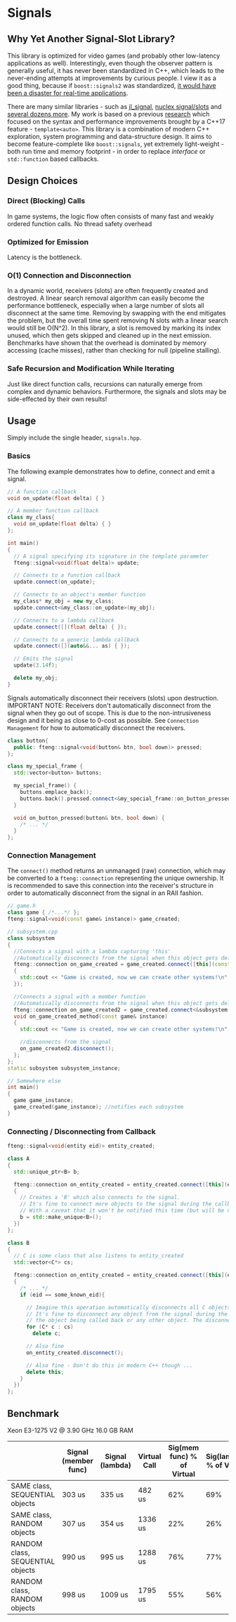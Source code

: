 # Signals

## Why Yet Another Signal-Slot Library?
This library is optimized for video games (and probably other low-latency applications as well). Interestingly, even though the observer pattern is generally useful, it has never been standardized in C++, which leads to the never-ending attempts at improvements by curious people. I view it as a good thing, because if `boost::signals2` was standardized, [it would have been a disaster for real-time applications](https://stackoverflow.com/questions/22416860/is-boostsignals2-overkill-for-simple-applications).

There are many similar libraries - such as [jl_signal](http://hoyvinglavin.com/2012/08/06/jl_signal/), [nuclex signal/slots](http://blog.nuclex-games.com/2019/10/nuclex-signal-slot-benchmarks/) and [several dozens more](https://github.com/NoAvailableAlias/signal-slot-benchmarks). My work is based on a previous [research](https://github.com/TheWisp/ImpossiblyFastEventCPP17) which focused on the syntax and performance improvements brought by a C++17 feature - `template<auto>`. This library is a combination of modern C++ exploration, system programming and data-structure design. It aims to become feature-complete like `boost::signals`, yet extremely light-weight - both run time and memory footprint - in order to replace _interface_ or `std::function` based callbacks.

## Design Choices

### Direct (Blocking) Calls
In game systems, the logic flow often consists of many fast and weakly ordered function calls. 
No thread safety overhead

### Optimized for Emission
Latency is the bottleneck.

### O(1) Connection and Disconnection
In a dynamic world, receivers (slots) are often frequently created and destroyed. A linear search removal algorithm can easily become the performance bottleneck, especially when a large number of slots all disconnect at the same time. Removing by swapping with the end mitigates the problem, but the overall time spent removing N slots with a linear search would still be O(N^2). In this library, a slot is removed by marking its index unused, which then gets skipped and cleaned up in the next emission. Benchmarks have shown that the overhead is dominated by memory accessing (cache misses), rather than checking for null (pipeline stalling).

### Safe Recursion and Modification While Iterating
Just like direct function calls, recursions can naturally emerge from complex and dynamic behaviors. Furthermore, the signals and slots may be side-effected by their own results!

## Usage
Simply include the single header, `signals.hpp`.

### Basics
The following example demonstrates how to define, connect and emit a signal.

```cpp
// A function callback
void on_update(float delta) { }

// A member function callback
class my_class{
  void on_update(float delta) { }
};

int main()
{
  // A signal specifying its signature in the template parameter
  fteng::signal<void(float delta)> update;

  // Connects to a function callback
  update.connect(on_update);

  // Connects to an object's member function
  my_class* my_obj = new my_class;
  update.connect<&my_class::on_update>(my_obj);

  // Connects to a lambda callback
  update.connect([](float delta) { });

  // Connects to a generic lambda callback
  update.connect([](auto&&... as) { });

  // Emits the signal
  update(3.14f);

  delete my_obj;
}
```

Signals automatically disconnect their receivers (slots) upon destruction.
IMPORTANT NOTE: Receivers don't automatically disconnect from the signal when they go out of scope. 
This is due to the non-intrusiveness design and it being as close to 0-cost as possible.
See `Connection Management` for how to automatically disconnect the receivers.
```cpp
class button{
  public: fteng::signal<void(button& btn, bool down)> pressed;
};

class my_special_frame {
  std::vector<button> buttons;

  my_special_frame() {
    buttons.emplace_back();
    buttons.back().pressed.connect<&my_special_frame::on_button_pressed>(this);
  }

  void on_button_pressed(button& btn, bool down) {
    /* ... */
  }
};
```

### Connection Management
The `connect()` method returns an unmanaged (raw) connection, which may be converted to a `fteng::connection` representing the unique ownership.
It is recommended to save this connection into the receiver's structure in order to automatically disconnect from the signal in an RAII fashion.

```cpp
// game.h
class game { /*...*/ };
fteng::signal<void(const game& instance)> game_created;

// subsystem.cpp
class subsystem
{
  //Connects a signal with a lambda capturing 'this'
  //Automatically disconnects from the signal when this object gets deleted.
  fteng::connection on_game_created = game_created.connect([this](const game& instance)
  {
    std::cout << "Game is created, now we can create other systems!\n";
  });

  //Connects a signal with a member function
  //Automatically disconnects from the signal when this object gets deleted.
  fteng::connection on_game_created2 = game_created.connect<&subsystem::on_game_created_method>(this);
  void on_game_created_method(const game& instance)
  {
    std::cout << "Game is created, now we can create other systems!\n";

    //disconnects from the signal
    on_game_created2.disconnect();
  };
};
static subsystem subsystem_instance;

// Somewhere else
int main()
{
  game game_instance;
  game_created(game_instance); //notifies each subsystem
}
```

### Connecting / Disconnecting from Callback
```cpp
fteng::signal<void(entity eid)> entity_created;

class A
{
  std::unique_ptr<B> b;

  fteng::connection on_entity_created = entity_created.connect([this](entity eid)
  {
    // Creates a 'B' which also connects to the signal.
    // It's fine to connect more objects to the signal during the callback, 
    // With a caveat that it won't be notified this time (but will be notified next time).
    b = std::make_unique<B>(); 
  })
};

class B
{
  // C is some class that also listens to entity_created
  std::vector<C*> cs;

  fteng::connection on_entity_created = entity_created.connect([this](entity eid)
  {
    /* ... */
    if (eid == some_known_eid){

      // Imagine this operation automatically disconnects all C objects from entity_created
      // It's fine to disconnect any object from the signal during the callback, no matter if it's
      // the object being called back or any other object. The disconnected objects are skipped over.
      for (C* c : cs) 
        delete c;

      // Also fine
      on_entity_created.disconnect();

      // Also fine - Don't do this in modern C++ though ...
      delete this;
    }
  })
};
```

## Benchmark

Xeon E3-1275 V2 @ 3.90 GHz 16.0 GB RAM

|                                  | Signal (member func) | Signal (lambda) | Virtual Call | Sig(mem func) % of Virtual | Sig(lambda) % of Virtual |
| -------------------------------- | -------------------- | --------------- | ------------ | -------------------------- | ------------------------ |
| SAME class, SEQUENTIAL objects   | 303 us               | 335 us          | 482 us       | 62%                        | 69%                      |
| SAME class, RANDOM objects       | 307 us               | 354 us          | 1336 us      | 22%                        | 26%                      |
| RANDOM class, SEQUENTIAL objects | 990 us               | 995 us          | 1288 us      | 76%                        | 77%                      |
| RANDOM class, RANDOM objects     | 998 us               | 1009 us         | 1795 us      | 55%                        | 56%                      |
